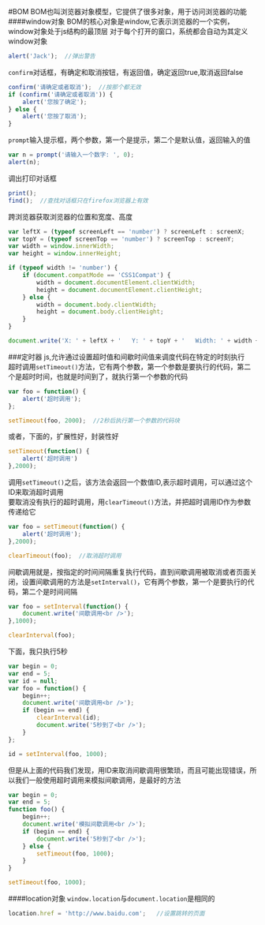 #BOM
BOM也叫浏览器对象模型，它提供了很多对象，用于访问浏览器的功能
####window对象
BOM的核心对象是window,它表示浏览器的一个实例，window对象处于js结构的最顶层
对于每个打开的窗口，系统都会自动为其定义window对象          
```js
alert('Jack');  //弹出警告
```
`confirm`对话框，有确定和取消按钮，有返回值，确定返回true,取消返回false
```js
confirm('请确定或者取消');  //按那个都无效
if (confirm('请确定或者取消')) {
	alert('您按了确定');
} else {
	alert('您按了取消');
}
```
`prompt`输入提示框，两个参数，第一个是提示，第二个是默认值，返回输入的值
```js
var n = prompt('请输入一个数字: ', 0);
alert(n);
```
调出打印对话框
```js
print();
find();  //查找对话框只在firefox浏览器上有效
```
跨浏览器获取浏览器的位置和宽度、高度
```js
var leftX = (typeof screenLeft == 'number') ? screenLeft : screenX;
var topY = (typeof screenTop == 'number') ? screenTop : screenY;
var width = window.innerWidth;
var height = window.innerHeight;

if (typeof width != 'number') {
	if (document.compatMode == 'CSS1Compat') {
		width = document.documentElement.clientWidth;
		height = document.documentElement.clientHeight;
	} else {
		width = document.body.clientWidth;
		height = document.body.clientHeight;
	}
}

document.write('X: ' + leftX + '   Y: ' + topY + '   Width: ' + width + '   Height: ' + height);
```
###定时器
js,允许通过设置超时值和间歇时间值来调度代码在特定的时刻执行            
超时调用`setTimeout()`方法，它有两个参数，第一个参数是要执行的代码，第二个是超时时间，也就是时间到了，就执行第一个参数的代码        
```js
var foo = function() {
	alert('超时调用');
};

setTimeout(foo, 2000);  //2秒后执行第一个参数的代码块
```
或者，下面的，扩展性好，封装性好
```js
setTimeout(function() {
	alert('超时调用')
},2000);
```
调用`setTimeout()`之后，该方法会返回一个数值ID,表示超时调用，可以通过这个ID来取消超时调用         
要取消没有执行的超时调用，用`clearTimeout()`方法，并把超时调用ID作为参数传递给它
```js
var foo = setTimeout(function() {
	alert('超时调用');
},2000);

clearTimeout(foo);  //取消超时调用
```
间歇调用就是，按指定的时间间隔重复执行代码，直到间歇调用被取消或者页面关闭，设置间歇调用的方法是`setInterval()`，它有两个参数，第一个是要执行的代码，第二个是时间间隔
```js
var foo = setInterval(function() {
	document.write('间歇调用<br />');
},1000);

clearInterval(foo);
```
下面，我只执行5秒
```js
var begin = 0;
var end = 5;
var id = null;
var foo = function() {
	begin++;
	document.write('间歇调用<br />');
	if (begin == end) {
		clearInterval(id);
		document.write('5秒到了<br />');
	}
};

id = setInterval(foo, 1000);
```
但是从上面的代码我们发现，用ID来取消间歇调用很繁琐，而且可能出现错误，所以我们一般使用超时调用来模拟间歇调用，是最好的方法
```js
var begin = 0;
var end = 5;
function foo() {
	begin++;
	document.write('模拟间歇调用<br />');
	if (begin == end) {
		document.write('5秒到了<br />');
	} else {
		setTimeout(foo, 1000);
	}
}

setTimeout(foo, 1000);
```
####location对象
`window.location`与`document.location`是相同的
```js
location.href = 'http://www.baidu.com';   //设置跳转的页面
```